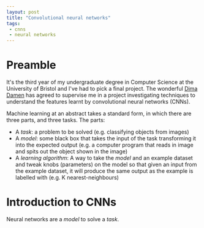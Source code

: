 ```yaml
---
layout: post
title: "Convolutional neural networks"
tags:
 - cnns
 - neural networks
---
```


# Preamble
It's the third year of my undergraduate degree in Computer Science at
the University of Bristol and I've had to pick a final project. The
wonderful [Dima Damen](https://www.cs.bris.ac.uk/~damen/) has agreed to
supervise me in a project investigating techniques to understand the
features learnt by convolutional neural networks (CNNs).

Machine learning at an abstract takes a standard form, in which there
are three parts, and three tasks. The parts:
* A *task*: a problem to be solved (e.g. classifying objects from images)
* A *model*: some black box that takes the input of the task transforming
  it into the expected output (e.g. a computer program that reads in
  image and spits out the object shown in the image)
* A *learning algorithm*: A way to take the *model* and an example
  dataset and tweak knobs (parameters) on the model so that given an
  input from the example dataset, it will produce the same output as the
  example is labelled with (e.g. K nearest-neighbours)

# Introduction to CNNs

Neural networks are a *model* to solve a *task*.
